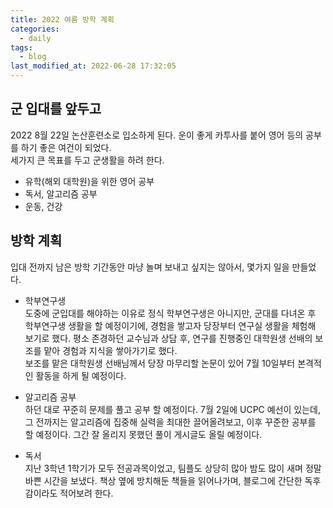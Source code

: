 ```yaml
---
title: 2022 여름 방학 계획
categories:
  - daily
tags:
  - blog
last_modified_at: 2022-06-28 17:32:05
---
```


## 군 입대를 앞두고

2022 8월 22일 논산훈련소로 입소하게 된다. 운이 좋게 카투사를 붙어 영어 등의 공부를 하기 좋은 여건이 되었다.\
세가지 큰 목표를 두고 군생활을 하려 한다.

- 유학(해외 대학원)을 위한 영어 공부
- 독서, 알고리즘 공부
- 운동, 건강

## 방학 계획

입대 전까지 남은 방학 기간동안 마냥 놀며 보내고 싶지는 않아서, 몇가지 일을 만들었다.

- 학부연구생\
  도중에 군입대를 해야하는 이유로 정식 학부연구생은 아니지만, 군대를 다녀온 후 학부연구생 생활을 할 예정이기에, 경험을 쌓고자 당장부터 연구실 생활을 체험해 보기로 했다. 평소 존경하던 교수님과 상담 후, 연구를 진행중인 대학원생 선배의 보조를 맡아 경험과 지식을 쌓아가기로 했다.\
  보조를 맡은 대학원생 선배님께서 당장 마무리할 논문이 있어 7월 10일부터 본격적인 활동을 하게 될 예정이다.
- 알고리즘 공부\
  하던 대로 꾸준히 문제를 풀고 공부 할 예정이다. 7월 2일에 UCPC 예선이 있는데, 그 전까지는 알고리즘에 집중해 실력을 최대한 끌어올려보고, 이후 꾸준한 공부를 할 예정이다. 그간 잘 올리지 못했던 풀이 게시글도 올릴 예정이다.

- 독서\
  지난 3학년 1학기가 모두 전공과목이었고, 팀플도 상당히 많아 밤도 많이 새며 정말 바쁜 시간을 보냈다. 책상 옆에 방치해둔 책들을 읽어나가며, 블로그에 간단한 독후감이라도 적어보려 한다.
